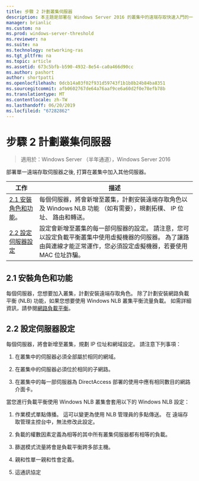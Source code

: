 ```yaml
---
title: 步驟 2 計劃叢集伺服器
description: 本主題是部署在 Windows Server 2016 的叢集中的遠端存取快速入門的一部分。
manager: brianlic
ms.custom: na
ms.prod: windows-server-threshold
ms.reviewer: na
ms.suite: na
ms.technology: networking-ras
ms.tgt_pltfrm: na
ms.topic: article
ms.assetid: 673c5bfb-b590-4932-8e54-ca0a466d90cc
ms.author: pashort
author: shortpatti
ms.openlocfilehash: 0dcb14a03f02f931d59743f1b1b8b24b84ba8351
ms.sourcegitcommit: afb0602767de64a76aaf9ce6a60d2f0e78efb78b
ms.translationtype: MT
ms.contentlocale: zh-TW
ms.lasthandoff: 06/20/2019
ms.locfileid: "67282862"
---
```

# <a name="step-2-plan-cluster-servers"></a>步驟 2 計劃叢集伺服器

>適用於：Windows Server （半年通道），Windows Server 2016

部署單一遠端存取伺服器之後, 打算在叢集中加入其他伺服器。  
  
|工作|描述|  
|----|--------|  
|[2.1 安裝角色和功能](#BKMK_Install)。|每個伺服器，將會新增至叢集，計劃安裝遠端存取角色以及 Windows NLB 功能 （如有需要），規劃拓樸、 IP 位址、 路由和轉送。|  
|[2.2 設定伺服器設定](#BKMK_Config)|設定會新增至叢集的每一部伺服器的設定。 請注意，您可以設定負載平衡叢集中使用虛擬機器的伺服器。 為了讓路由與連線才能正常運作，您必須設定虛擬機器，若要使用 MAC 位址詐騙。|  
  
## <a name="BKMK_Install"></a>2.1 安裝角色和功能  
每個伺服器，您想要加入叢集，計劃安裝遠端存取角色。 除了計劃安裝網路負載平衡 (NLB) 功能，如果您想要使用 Windows NLB 叢集平衡流量負載。 如需詳細資訊，請參閱[網路負載平衡](https://technet.microsoft.com/windows-server-docs/networking/technologies/network-load-balancing)。  
  
## <a name="BKMK_Config"></a>2.2 設定伺服器設定  
每個伺服器，將會新增至叢集，規劃 IP 位址和網域設定。 請注意下列事項：  
  
1.  在叢集中的伺服器必須全部屬於相同的網域。  
  
2.  在叢集中的伺服器必須位於相同的子網路。  
  
3.  在叢集中的每一部伺服器為 DirectAccess 部署的使用中應有相同數目的網路介面卡。  
  
當您進行負載平衡使用 Windows NLB 叢集會套用以下的 Windows NLB 設定：  
  
1.  作業模式單點傳播。 這可以變更為使用 NLB 管理員的多點傳送。 在 遠端存取管理主控台中，無法修改此設定。  
  
2.  負載的權數因素定義為相等的其中所有叢集伺服器都有相等的負載。  
  
3.  篩選模式流量將會是負載平衡跨多部主機。  
  
4.  親和性單一親和性會定義。  
  
5.  這通訊協定  

